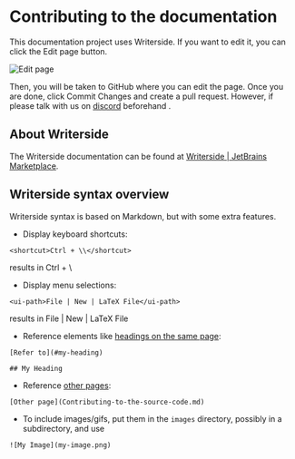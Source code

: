 # Contributing to the documentation

This documentation project uses Writerside.
If you want to edit it, you can click the <control>Edit page</control> button.

![Edit page](edit-page.png)

Then, you will be taken to GitHub where you can edit the page.
Once you are done, click <control>Commit Changes</control> and create a pull request.
<format color="Aquamarine">However, if please talk with us on
    <format color="DarkOrange"><a href="https://discord.com/invite/DrfX6286kF">discord</a>
    </format>
    beforehand
</format>.

## About Writerside

The Writerside documentation can be found at [Writerside | JetBrains Marketplace](https://plugins.jetbrains.com/plugin/20158-writerside/docs).

## Writerside syntax overview
Writerside syntax is based on Markdown, but with some extra features.

* Display keyboard shortcuts:

<!-- ```markdown -->
```
<shortcut>Ctrl + \\</shortcut>
```

results in <shortcut>Ctrl + \\</shortcut>

* Display menu selections:

<!-- ```markdown -->
```
<ui-path>File | New | LaTeX File</ui-path>
```

results in <ui-path>File | New | LaTeX File</ui-path>

* Reference elements like [headings on the same page](#writerside-syntax-overview):

<!-- ```markdown -->
```
[Refer to](#my-heading)

## My Heading
```

* Reference [other pages](Contributing-to-the-source-code.md):

<!-- ```markdown -->
```
[Other page](Contributing-to-the-source-code.md)
```

* To include images/gifs, put them in the `images` directory, possibly in a subdirectory, and use

<!-- ```markdown -->
```
![My Image](my-image.png)
```

